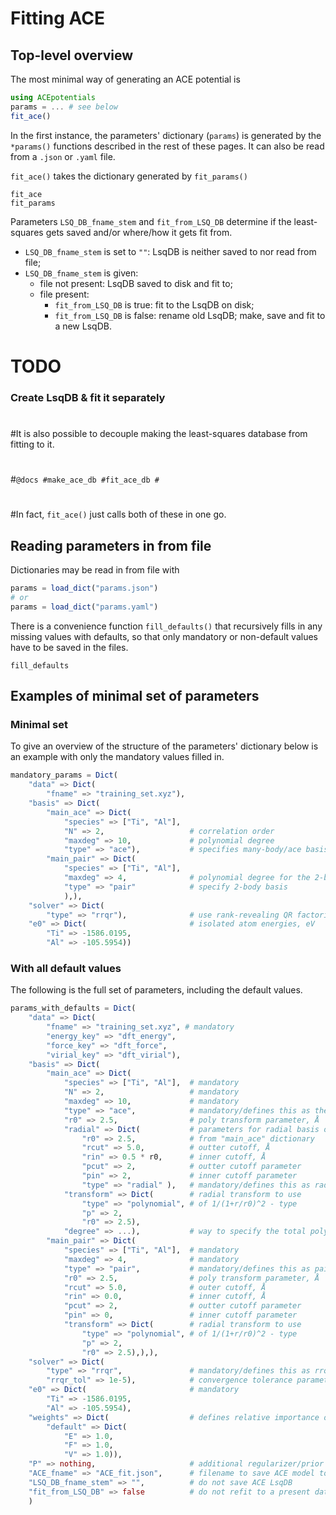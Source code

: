 # Fitting ACE 

## Top-level overview

The most minimal way of generating an ACE potential is 

```julia
using ACEpotentials
params = ... # see below 
fit_ace()
```

In the first instance, the parameters' dictionary (`params`) is generated by the `*params()` functions described in the rest of these pages. It can also be read from a `.json` or `.yaml` file. 

`fit_ace()` takes the dictionary generated by `fit_params()`

```@docs
fit_ace
fit_params
```

Parameters `LSQ_DB_fname_stem` and `fit_from_LSQ_DB` determine if the least-squares gets saved and/or where/how it gets fit from. 

* `LSQ_DB_fname_stem` is set to `""`: LsqDB is neither saved to nor read from file;
* `LSQ_DB_fname_stem` is given:
    * file not present: LsqDB saved to disk and fit to;
    * file present:
        * `fit_from_LSQ_DB` is true: fit to the LsqDB on disk;
        * `fit_from_LSQ_DB` is false: rename old LsqDB; make, save and fit to a new LsqDB.    


# TODO
### Create LsqDB & fit it separately
#
#It is also possible to decouple making the least-squares database from fitting to it. 
#
#```@docs
#make_ace_db
#fit_ace_db
#```
#
#In fact, `fit_ace()` just calls both of these in one go.

## Reading parameters in from file

Dictionaries may be read in from file with

```julia
params = load_dict("params.json")
# or 
params = load_dict("params.yaml")
```

There is a convenience function `fill_defaults()` that recursively fills in any missing values with defaults, so that only mandatory or non-default values have to be saved in the files.

```@docs
fill_defaults
```

## Examples of minimal set of parameters

### Minimal set

To give an overview of the structure of the parameters' dictionary below is an example with only the mandatory values filled in. 


```julia
mandatory_params = Dict(
    "data" => Dict(
        "fname" => "training_set.xyz"),
    "basis" => Dict(
        "main_ace" => Dict(
            "species" => ["Ti", "Al"],  
            "N" => 2,                   # correlation order
            "maxdeg" => 10,             # polynomial degree
            "type" => "ace"),           # specifies many-body/ace basis functions 
        "main_pair" => Dict(
            "species" => ["Ti", "Al"],  
            "maxdeg" => 4,              # polynomial degree for the 2-body functions
            "type" => "pair"            # specify 2-body basis
            ),),
    "solver" => Dict(
        "type" => "rrqr"),              # use rank-revealing QR factorisation 
    "e0" => Dict(                       # isolated atom energies, eV
        "Ti" => -1586.0195,
        "Al" => -105.5954))
```

### With all default values

The following is the full set of parameters, including the default values. 

```julia
params_with_defaults = Dict(
    "data" => Dict(
        "fname" => "training_set.xyz", # mandatory
        "energy_key" => "dft_energy",
        "force_key" => "dft_force",
        "virial_key" => "dft_virial"),
    "basis" => Dict(
        "main_ace" => Dict(
            "species" => ["Ti", "Al"],  # mandatory
            "N" => 2,                   # mandatory 
            "maxdeg" => 10,             # mandatory 
            "type" => "ace",            # mandatory/defines this as the many-body basis & params
            "r0" => 2.5,                # poly transform parameter, Å
            "radial" => Dict(           # parameters for radial basis of ACE 
                "r0" => 2.5,            # from "main_ace" dictionary
                "rcut" => 5.0,          # outter cutoff, Å
                "rin" => 0.5 * r0,      # inner cutoff, Å
                "pcut" => 2,            # outter cutoff parameter
                "pin" => 2,             # inner cutoff parameter
                "type" => "radial" ),   # mandatory/defines this as radial basis
            "transform" => Dict(        # radial transform to use
                "type" => "polynomial", # of 1/(1+r/r0)^2 - type
                "p" => 2, 
                "r0" => 2.5),
            "degree" => ...),           # way to specify the total polynomial degree
        "main_pair" => Dict(
            "species" => ["Ti", "Al"],  # mandatory 
            "maxdeg" => 4,              # mandatory 
            "type" => "pair",           # mandatory/defines this as pair basis 
            "r0" => 2.5,                # poly transform parameter, Å
            "rcut" => 5.0,              # outer cutoff, Å
            "rin" => 0.0,               # inner cutoff, Å
            "pcut" => 2,                # outter cutoff parameter 
            "pin" => 0,                 # inner cutoff parameter
            "transform" => Dict(        # radial transform to use
                "type" => "polynomial", # of 1/(1+r/r0)^2 - type
                "p" => 2, 
                "r0" => 2.5),),),
    "solver" => Dict(
        "type" => "rrqr",               # mandatory/defines this as rrqr solver
        "rrqr_tol" => 1e-5),            # convergence tolerance parameter
    "e0" => Dict(                       # mandatory
        "Ti" => -1586.0195,
        "Al" => -105.5954), 
    "weights" => Dict(                  # defines relative importance of energy vs weight vs virial observations
        "default" => Dict(              
            "E" => 1.0,
            "F" => 1.0, 
            "V" => 1.0)),
    "P" => nothing,                     # additional regularizer/prior
    "ACE_fname" => "ACE_fit.json",      # filename to save ACE model to
    "LSQ_DB_fname_stem" => "",          # do not save ACE LsqDB
    "fit_from_LSQ_DB" => false          # do not refit to a present database
    )
```


